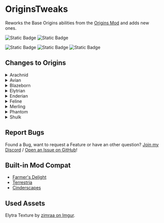 # OriginsTweaks

Reworks the Base Origins abilities from the [Origins Mod](https://modrinth.com/mod/origins) and adds new ones.

![Static Badge](https://img.shields.io/badge/Available_on-Modrinth-%2300AF5C?logo=modrinth&logoColor=%2300AF5C)
![Static Badge](https://img.shields.io/badge/Available_on-GitHub-%23181717?logo=github&logoColor=%23181717)

![Static Badge](https://img.shields.io/badge/Required_Mods-gray)
![Static Badge](https://img.shields.io/badge/Origins-lightblue)
![Static Badge](https://img.shields.io/badge/Pehkui-lightgray)

## Changes to Origins

<details><summary>Arachnid</summary>

+ The Arachnid now has a web shot ability.
  + Hitting terrain grapples towards it.
  + Hitting entities catches it in cobweb.
    + Catching entities in cobweb has a longer cooldown than grappling.
    + This replaces the webbing in melee combat.
+ Arachnids are shorter and can fit into 1-block gaps when sneaking.
+ Falldamage is only calculated after a fall greater than 30 Blocks.
+ Arachnids can craft 9 strings into cobweb and back into string for storage purposes.

</details>

<details><summary>Avian</summary>

+ Feather Falling is Toggleable.
+ Avians can sense undead mobs within 16 blocks distance and deal more damage to them in melee combat.
+ Spectral Arrows deal increased damage when shot by an Avian.

</details>

<details><summary>Blazeborn</summary>

+ Burning Wrath has been reworked.
  + Pressing the Primary Key catches the Blazeborn on Fire.
  + Can hover for a short while on fire.
  + Can light Campfires, Fuel Furnei and Brewing stands when on fire.
+ Blazeborns can shoot 3 Fireballs on a Cooldown.

</details>

<details><summary>Elytrian</summary>

+ The Elytra has a custom texture exclusive to Elytrians. Elytra Texture made by [zimraa on Imgur](https://imgur.com/gallery/lROFn).
+ Pressing the Primary Key while gliding flaps their wings, useful to maintain altitude.
+ Pressing the Primary Key while grounded will launch them to the sky.
+ You have a Stamina bar that is used when launching, flapping or gliding.
+ Heavy Armor weakens effects of the Launch power and the Wing Flap power and costs more stamina.

</details>

<details><summary>Enderian</summary>

+ Height, eye height and reach are changed.
+ Enderians are able to set a teleportation point to travel back to.
+ They can dodge any Projectile on a cooldown.

</details>

<details><summary>Feline</summary>

+ Feline can break Stone 50% slower when not under the effect of strength. Some tough stone variants can't be broken without strength.
+ Claws deal stone-sword-level damage, but need to be resharpened using logs, wool or carpet.
+ Prey can be sensed by felines, and their meat is more nourishing.

</details>

<details><summary>Merling</summary>

+ Merlings can craft tridents.
+ Projectile and Melee attacks with Tridents deal more damage if the Merling is underwater.
+ Merlings can dash underwater while swimming on a cooldown.
+ They can also summon a raincloud to keep them hydrated for some time.

</details>

<details><summary>Phantom</summary>

+ Golden items and blocks have negative effects on phantoms.
  + Can't eat golden food.
  + Can't wear golden Armor.
  + Golden blocks inflicts the weakness effect.
  + Can't phase through pure golden blocks.
+ Phantoms can highlight any entity in a 32 block radius for 10 seconds.

</details>

<details><summary>Shulk</summary>

+ Shulks can throw a shulker bullet on a cooldown.
+ They can receive resistance by closing their shells (sneaking for a while).
+ Closed shells will be destroyed upon taking damage.

</details>

## Report Bugs
Found a Bug, want to request a Feature or have an other question? [Join my Discord](https://discord.gg/Su7tqDmUTu) / [Open an Issue on GitHub](https://github.com/ChromexUnderscore/OriginsTweaks/issues)!

## Built-in Mod Compat

+ [Farmer's Delight](https://modrinth.com/mod/farmers-delight-fabric)
+ [Terrestria](https://modrinth.com/mod/terrestria)
+ [Cinderscapes](https://modrinth.com/mod/cinderscapes)

## Used Assets

Elytra Texture by [zimraa on Imgur](https://imgur.com/gallery/lROFn).
